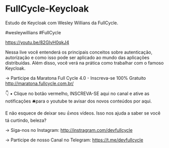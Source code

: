 # FullCycle-Keycloak
Estudo de Keycloak com Wesley Willians da FullCycle.

#wesleywillians
#FullCycle

https://youtu.be/82GIvH0qkJ4

Nessa live você entenderá os principais conceitos sobre autenticação, autorização e como isso pode ser aplicado ao mundo das aplicações distribuídas. Além disso, você verá na prática como trabalhar com o famoso Keycloak.


→ Participe da Maratona Full Cycle 4.0 - Inscreva-se 100% Gratuito
http://maratona.fullcycle.com.br/


👇
▪ Clique no botão vermelho, INSCREVA-SE aqui no canal e ative as notificações 🛎para o youtube te avisar dos novos conteúdos por aqui. 

E não esquece de deixar seu 👍nos vídeos. Isso nos ajuda a saber se você tá curtindo, beleza?

→ Siga-nos no Instagram:
http://instragram.com/devfullcycle


→ Participe de nosso Canal no Telegram:
https://t.me/devfullcycle